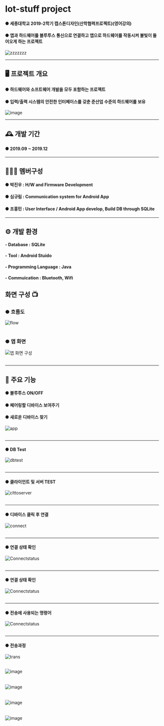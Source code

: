 # Iot-stuff project  
#### ● 세종대학교 2019-2학기 캡스톤디자인(산학협력프로젝트)(영어강의) <br>
#### ● 앱과 하드웨어를 블루투스 통신으로 연결하고 앱으로 하드웨어를 작동시켜 불빛이 들어오게 하는 프로젝트    
![zzzzzzz](https://github.com/devopingz/Iot-stuff/assets/56243414/307fa07b-9ed2-4668-b3d2-fb68ce46ca48)

---
## 🖥️ 프로젝트 개요
#### ● 하드웨어와 소프트웨어 개발을 모두 포함하는 프로젝트<br>
#### ● 입력/출력 시스템의 안전한 인터페이스를 갖춘 준산업 수준의 하드웨어를 보유<br>
![image](https://github.com/devopingz/Iot-stuff/assets/56243414/d225d055-611f-48d0-ab02-fc9a2683333f)
<br>

---
## 🕰️ 개발 기간
#### ● 2019.09 ~ 2019.12

---
## 🧑‍🤝‍🧑 멤버구성
#### ● 박진우 : H/W and Firmware Development
#### ● 심규림 : Communication system for Android App
#### ● 조홍민 : User Interface / Android App develop, Build DB through SQLite 
---

## ⚙️ 개발 환경
#### - **Database** : SQLite
#### - **Tool** : Android Stuido
#### - **Programming Language** : Java
#### - **Commuication** : Bluetooth, Wifi

## 화면 구성 📺
### ● 흐름도
![flow](https://github.com/devopingz/Iot-stuff/assets/56243414/4c0e2dbf-3970-4684-a978-afae9aacb100)</br></br>
### ● 앱 화면
![앱 화면 구성](https://github.com/devopingz/Iot-stuff/assets/56243414/174e5255-212d-46ff-97ba-aa922e5e4234)</br></br>

---
## 📌 주요 기능
#### ● 블루투스 ON/OFF
#### ● 페어링할 디바이스 보여주기
#### ● 새로운 디바이스 찾기
![app](https://github.com/devopingz/Iot-stuff/assets/56243414/d428246b-4619-4fcd-8d93-8b115950ff31)
</br></br>

---
#### ● DB Test
![dbtest](https://github.com/devopingz/Iot-stuff/assets/56243414/8979e73a-c742-4148-a330-b2fa90b65f0c)
</br></br>

---
#### ● 클라이언트 및 서버 TEST
![clttoserver](https://github.com/devopingz/Iot-stuff/assets/56243414/b0dc0e85-80cc-4717-bf8c-64320664b422)
</br></br>

---
#### ● 디바이스 클릭 후 연결
![connect](https://github.com/devopingz/Iot-stuff/assets/56243414/ab8a9bbf-04a5-48c2-a08e-834bccdbb778)
</br></br>

---
#### ● 연결 상태 확인
![Connectstatus](https://github.com/devopingz/Iot-stuff/assets/56243414/5beeccd4-5a57-4ee1-954f-9d9784d9ea93)
</br></br>

---
#### ● 연결 상태 확인
![Connectstatus](https://github.com/devopingz/Iot-stuff/assets/56243414/5beeccd4-5a57-4ee1-954f-9d9784d9ea93)
</br></br>

---
#### ● 전송에 사용되는 명령어
![Connectstatus](https://github.com/devopingz/Iot-stuff/assets/56243414/5beeccd4-5a57-4ee1-954f-9d9784d9ea93)
</br></br>

---
#### ● 전송과정
![trans](https://github.com/devopingz/Iot-stuff/assets/56243414/7e8cab69-9f41-441f-8f74-7fe07144789b)
</br></br>

![image](https://user-images.githubusercontent.com/56243414/205889716-2e6a034c-0ff9-4bb1-97e4-516445fa1687.png)
</br></br></br>
![image](https://user-images.githubusercontent.com/56243414/205889798-15c95dfc-d02c-460c-873e-bea3ec1a8d9a.png)
</br></br></br>
![image](https://user-images.githubusercontent.com/56243414/205890240-8bb2e95d-d615-4dbc-b3ac-cf9588699706.png)
</br></br></br>
![image](https://user-images.githubusercontent.com/56243414/205889861-b7414cd2-4a29-4249-b8c5-bc41bae74c4f.png) 


